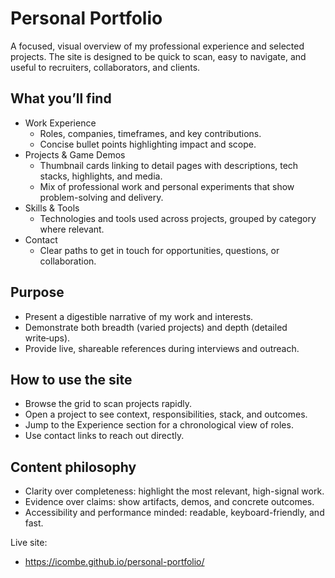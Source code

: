 # Personal Portfolio

A focused, visual overview of my professional experience and selected projects. The site is designed to be quick to scan, easy to navigate, and useful to recruiters, collaborators, and clients.

## What you’ll find
- Work Experience
  - Roles, companies, timeframes, and key contributions.
  - Concise bullet points highlighting impact and scope.
- Projects & Game Demos
  - Thumbnail cards linking to detail pages with descriptions, tech stacks, highlights, and media.
  - Mix of professional work and personal experiments that show problem-solving and delivery.
- Skills & Tools
  - Technologies and tools used across projects, grouped by category where relevant.
- Contact
  - Clear paths to get in touch for opportunities, questions, or collaboration.

## Purpose
- Present a digestible narrative of my work and interests.
- Demonstrate both breadth (varied projects) and depth (detailed write‑ups).
- Provide live, shareable references during interviews and outreach.

## How to use the site
- Browse the grid to scan projects rapidly.
- Open a project to see context, responsibilities, stack, and outcomes.
- Jump to the Experience section for a chronological view of roles.
- Use contact links to reach out directly.

## Content philosophy
- Clarity over completeness: highlight the most relevant, high-signal work.
- Evidence over claims: show artifacts, demos, and concrete outcomes.
- Accessibility and performance minded: readable, keyboard-friendly, and fast.

Live site:
- https://icombe.github.io/personal-portfolio/